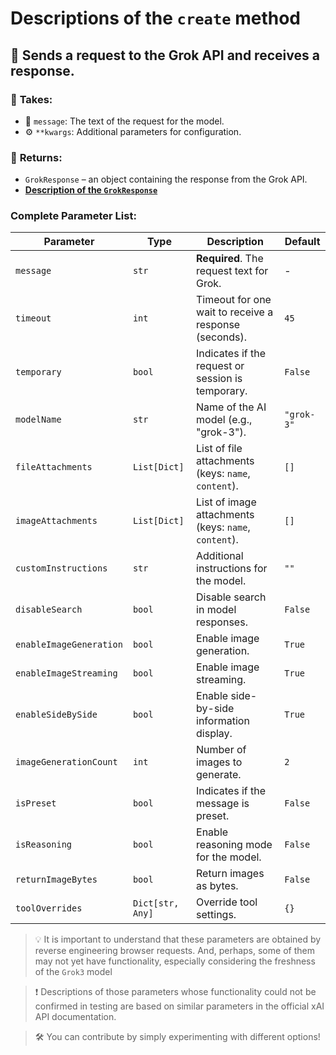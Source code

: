 # Descriptions of the `create` method

## 🚀 Sends a request to the Grok API and receives a response.  

### 📨 **Takes:**  
- 📜 `message`: The text of the request for the model.  
- ⚙ `**kwargs`: Additional parameters for configuration.  

### 🎯 **Returns:**  
- `GrokResponse` – an object containing the response from the Grok API.
- **[Description of the `GrokResponse`](GrokResponse.md)**

### Complete Parameter List:

| Parameter               | Type             | Description                                           | Default    |
|-------------------------|------------------|-------------------------------------------------------|------------|
| `message`               | `str`            | **Required**. The request text for Grok.              | -          |
| `timeout`               | `int`            | Timeout for one wait to receive a response (seconds). | `45`       |
| `temporary`             | `bool`           | Indicates if the request or session is temporary.     | `False`    |
| `modelName`             | `str`            | Name of the AI model (e.g., "grok-3").                | `"grok-3"` |
| `fileAttachments`       | `List[Dict]`     | List of file attachments (keys: `name`, `content`).   | `[]`       |
| `imageAttachments`      | `List[Dict]`     | List of image attachments (keys: `name`, `content`).  | `[]`       |
| `customInstructions`    | `str`            | Additional instructions for the model.                | `""`       |
| `disableSearch`         | `bool`           | Disable search in model responses.                    | `False`    |
| `enableImageGeneration` | `bool`           | Enable image generation.                              | `True`     |
| `enableImageStreaming`  | `bool`           | Enable image streaming.                               | `True`     |
| `enableSideBySide`      | `bool`           | Enable side-by-side information display.              | `True`     |
| `imageGenerationCount`  | `int`            | Number of images to generate.                         | `2`        |
| `isPreset`              | `bool`           | Indicates if the message is preset.                   | `False`    |
| `isReasoning`           | `bool`           | Enable reasoning mode for the model.                  | `False`    |
| `returnImageBytes`      | `bool`           | Return images as bytes.                               | `False`    |
| `toolOverrides`         | `Dict[str, Any]` | Override tool settings.                               | `{}`       |

> 💡 It is important to understand that these parameters are obtained by reverse engineering browser requests. And, perhaps, some of them may not yet have functionality, especially considering the freshness of the `Grok3` model

> ❗ Descriptions of those parameters whose functionality could not be confirmed in testing are based on similar parameters in the official xAI API documentation.

> 🛠️ You can contribute by simply experimenting with different options!
